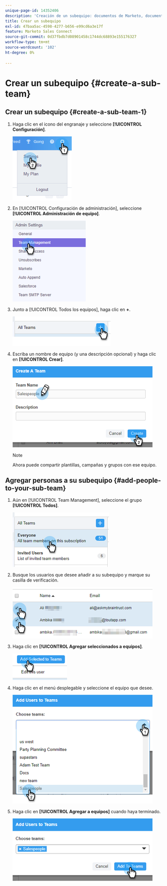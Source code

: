 ```yaml
---
unique-page-id: 14352406
description: 'Creación de un subequipo: documentos de Marketo, documentación del producto'
title: Crear un subequipo
exl-id: 47baa5ac-4598-4277-b656-e99cd6a3e17f
feature: Marketo Sales Connect
source-git-commit: 0d37fbdb7d08901458c1744dc68893e155176327
workflow-type: tm+mt
source-wordcount: '102'
ht-degree: 0%

---
```


# Crear un subequipo {#create-a-sub-team}

## Crear un subequipo {#create-a-sub-team-1}

1. Haga clic en el icono del engranaje y seleccione **[!UICONTROL Configuración]**.

   ![](assets/one-1.png)

1. En [!UICONTROL Configuración de administración], seleccione **[!UICONTROL Administración de equipo]**.

   ![](assets/two-1.png)

1. Junto a [!UICONTROL Todos los equipos], haga clic en **+**.

   ![](assets/three-1.png)

1. Escriba un nombre de equipo (y una descripción opcional) y haga clic en **[!UICONTROL Crear]**.

   ![](assets/four-1.png)

   >[!NOTE]
   >
   >Ahora puede compartir plantillas, campañas y grupos con ese equipo.

## Agregar personas a su subequipo {#add-people-to-your-sub-team}

1. Aún en [!UICONTROL Team Management], seleccione el grupo **[!UICONTROL Todos]**.

   ![](assets/five-1.png)

1. Busque los usuarios que desee añadir a su subequipo y marque su casilla de verificación.

   ![](assets/six.png)

1. Haga clic en **[!UICONTROL Agregar seleccionados a equipos]**.

   ![](assets/seven.png)

1. Haga clic en el menú desplegable y seleccione el equipo que desee.

   ![](assets/eight.png)

1. Haga clic en **[!UICONTROL Agregar a equipos]** cuando haya terminado.

   ![](assets/nine.png)
